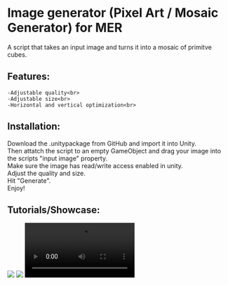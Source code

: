 # Image generator (Pixel Art / Mosaic Generator) for MER
A script that takes an input image and turns it into a mosaic of primitve cubes.

## Features: <br>
    -Adjustable quality<br>
    -Adjustable size<br>
    -Horizontal and vertical optimization<br>

## Installation:
     
Download the .unitypackage from GitHub and import it into Unity.<br>
Then attatch the script to an empty GameObject and drag your image into the scripts "input image" property.<br>
Make sure the image has read/write access enabled in unity.<br>
Adjust the quality and size.<br>
Hit "Generate".<br>
Enjoy!<br>

## Tutorials/Showcase:
<img src="https://cdn.discordapp.com/attachments/952573231204798536/1147143095343910918/showcase_1.png">
<img src="https://cdn.discordapp.com/attachments/952573231204798536/1147143095901765714/showcase_2.png">
<video controls width="250">
  <source src="https://cdn.discordapp.com/attachments/952573231204798536/1147143096463790150/example_tutorial_mer-mosaic-editor.mp4" type="video/webm" />
<video controls width="250">
  <source src="https://cdn.discordapp.com/attachments/952573231204798536/1147143097390743653/showcase_mer-mosaic-editor.mp4" type="video/webm" />
